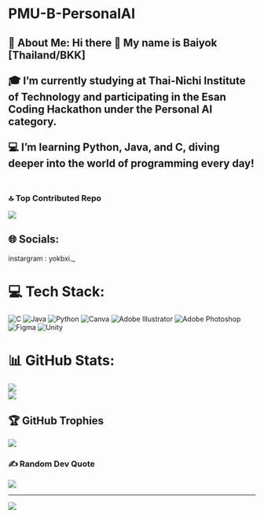 # PMU-B-PersonalAI
💫 About Me:
Hi there 👋 My name is Baiyok [Thailand/BKK]<br><br>🎓 I’m currently studying at Thai-Nichi Institute of Technology and participating in the Esan Coding Hackathon under the Personal AI category.<br><br>💻 I’m learning Python, Java, and C, diving deeper into the world of programming every day!<br><br>
-----

### 🔝 Top Contributed Repo
![](https://github-contributor-stats.vercel.app/api?username=Luajade2&limit=5&theme=dark&combine_all_yearly_contributions=true)

## 🌐 Socials:
instargram : yokbxi._

# 💻 Tech Stack:
![C](https://img.shields.io/badge/c-%2300599C.svg?style=for-the-badge&logo=c&logoColor=white) ![Java](https://img.shields.io/badge/java-%23ED8B00.svg?style=for-the-badge&logo=openjdk&logoColor=white) ![Python](https://img.shields.io/badge/python-3670A0?style=for-the-badge&logo=python&logoColor=ffdd54) ![Canva](https://img.shields.io/badge/Canva-%2300C4CC.svg?style=for-the-badge&logo=Canva&logoColor=white) ![Adobe Illustrator](https://img.shields.io/badge/adobe%20illustrator-%23FF9A00.svg?style=for-the-badge&logo=adobe%20illustrator&logoColor=white) ![Adobe Photoshop](https://img.shields.io/badge/adobe%20photoshop-%2331A8FF.svg?style=for-the-badge&logo=adobe%20photoshop&logoColor=white) ![Figma](https://img.shields.io/badge/figma-%23F24E1E.svg?style=for-the-badge&logo=figma&logoColor=white) ![Unity](https://img.shields.io/badge/unity-%23000000.svg?style=for-the-badge&logo=unity&logoColor=white)
# 📊 GitHub Stats:
![](https://github-readme-stats.vercel.app/api?username=Luajade2&theme=nightowl&hide_border=false&include_all_commits=false&count_private=false)<br/>
![](https://github-readme-streak-stats.herokuapp.com/?user=Luajade2&theme=nightowl&hide_border=false)<br/>


## 🏆 GitHub Trophies
![](https://github-profile-trophy.vercel.app/?username=Luajade2&theme=radical&no-frame=false&no-bg=true&margin-w=4)

### ✍️ Random Dev Quote
![](https://quotes-github-readme.vercel.app/api?type=horizontal&theme=radical)

---
[![](https://visitcount.itsvg.in/api?id=Luajade2&icon=0&color=0)](https://visitcount.itsvg.in)

<!-- Proudly created with GPRM ( https://gprm.itsvg.in ) -->
